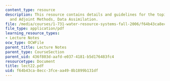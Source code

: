 ```yaml
---
content_type: resource
description: This resource contains details and guidelines for the topic Variational
  and Adjoint Methods, Data Assimilation.
file: /media/courses/1-731-water-resource-systems-fall-2006/f64b43ca8ecc3fceaa498b1899b131df_lect22.pdf
file_type: application/pdf
learning_resource_types:
- Lecture Notes
ocw_type: OCWFile
parent_title: Lecture Notes
parent_type: CourseSection
parent_uid: 436f803d-aafd-e037-4181-b5d176483fc4
resourcetype: Document
title: lect22.pdf
uid: f64b43ca-8ecc-3fce-aa49-8b1899b131df
---
```

